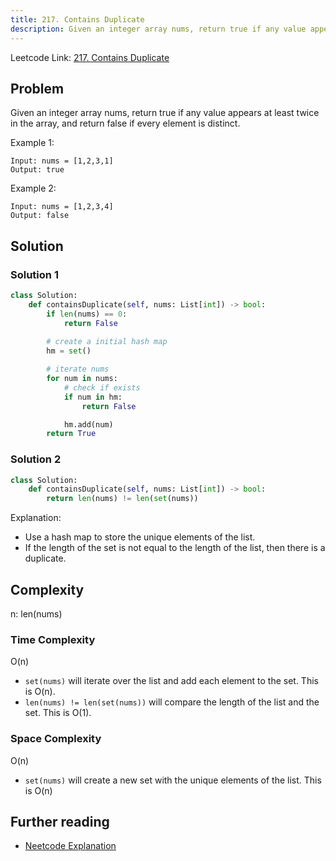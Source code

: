 ```yaml
---
title: 217. Contains Duplicate
description: Given an integer array nums, return true if any value appears at least twice in the array, and return false if every element is distinct.
---
```


Leetcode Link: [217. Contains Duplicate](https://leetcode.com/problems/contains-duplicate/)

## Problem

Given an integer array nums, return true if any value appears at least twice in the array, and return false if every element is distinct.

Example 1:

```
Input: nums = [1,2,3,1]
Output: true
```

Example 2:

```
Input: nums = [1,2,3,4]
Output: false
```

## Solution

### Solution 1
```python
class Solution:
    def containsDuplicate(self, nums: List[int]) -> bool:
        if len(nums) == 0:
            return False
        
        # create a initial hash map
        hm = set()

        # iterate nums
        for num in nums:
            # check if exists
            if num in hm:
                return False

            hm.add(num)
        return True
```

### Solution 2
```python
class Solution:
    def containsDuplicate(self, nums: List[int]) -> bool:
        return len(nums) != len(set(nums))
```

Explanation:
- Use a hash map to store the unique elements of the list.
- If the length of the set is not equal to the length of the list, then there is a duplicate.

## Complexity

n: len(nums)

### Time Complexity

O(n)

- `set(nums)` will iterate over the list and add each element to the set. This is O(n).
- `len(nums) != len(set(nums))` will compare the length of the list and the set. This is O(1).

### Space Complexity

O(n)

- `set(nums)` will create a new set with the unique elements of the list. This is O(n)

## Further reading

- [Neetcode Explanation](https://neetcode.io/solutions/contains-duplicate)
